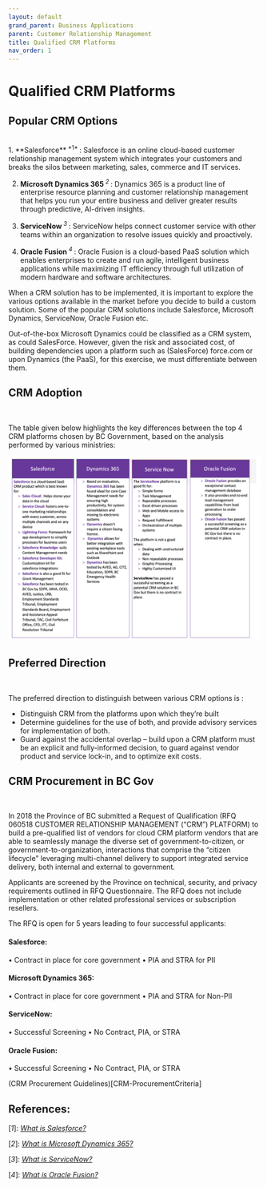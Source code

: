 ```yaml
---
layout: default
grand_parent: Business Applications
parent: Customer Relationship Management
title: Qualified CRM Platforms
nav_order: 1
---
```


# Qualified CRM Platforms

## Popular CRM Options
<br />
1. **Salesforce**<sup> *1* </sup>: Salesforce is an online cloud-based customer relationship management system which integrates your customers and breaks the silos between marketing, sales, commerce and IT services.

2. **Microsoft Dynamics 365**<sup> *2* </sup>: Dynamics 365 is a product line of enterprise resource planning and customer relationship management that helps you run your entire business and deliver greater results through predictive, AI-driven insights.

3. **ServiceNow**<sup> *3* </sup>: ServiceNow helps connect customer service with other teams within an organization to resolve issues quickly and proactively.

4. **Oracle Fusion**<sup> *4* </sup>: Oracle Fusion is a cloud-based PaaS solution which enables enterprises to create and run agile, intelligent business applications while maximizing IT efficiency through full utilization of modern hardware and software architectures.


When a CRM solution has to be implemented, it is important to explore the various options available in the market before you decide to build a custom solution. Some of the popular CRM solutions include Salesforce, Microsoft Dynamics, ServiceNow, Oracle Fusion etc.

Out-of-the-box Microsoft Dynamics could be classified as a CRM system, as could SalesForce.  However, given the risk and associated cost, of building dependencies upon a platform such as (SalesForce) force.com or upon Dynamics (the PaaS), for this exercise, we must differentiate between them.  

## CRM Adoption

<br />

The table given below highlights the key differences between the top 4 CRM platforms chosen by BC Government, based on the analysis performed by various ministries:

![](assets/images/Qualified-CRM.png)

## Preferred Direction
<br />

The preferred direction to distinguish between various CRM options is :

- Distinguish CRM from the platforms upon which they’re built
- Determine guidelines for the use of both, and provide advisory services for implementation of both.  
- Guard against the accidental overlap – build upon a CRM platform must be an explicit and fully-informed decision, to guard against vendor product and service lock-in, and to optimize exit costs. 



## CRM Procurement in BC Gov
<br />

In 2018 the Province of BC submitted a Request of Qualification (RFQ 060518 CUSTOMER RELATIONSHIP MANAGEMENT (“CRM”) PLATFORM) to build a pre-qualified list of vendors for cloud CRM platform vendors that are able to seamlessly manage the diverse set of government-to-citizen, or government-to-organization, interactions that comprise the “citizen lifecycle” leveraging multi-channel delivery to support integrated service delivery, both internal and external to government.

Applicants are screened by the Province on technical, security, and privacy requirements outlined in RFQ Questionnaire. The RFQ does not include implementation or other related professional services or subscription resellers.

The RFQ is open for 5 years leading to four successful applicants:

#### **Salesforce**:

• Contract in place for core government 
• PIA and STRA for PII

#### **Microsoft Dynamics 365**:

• Contract in place for core government 
• PIA and STRA for Non-PII

#### **ServiceNow**:

• Successful Screening 
• No Contract, PIA, or STRA

#### **Oracle Fusion**:

• Successful Screening 
• No Contract, PIA, or STRA


(CRM Procurement Guidelines)[CRM-ProcurementCriteria]


## References:

\[*1*\]: [*What is Salesforce?*](https://www.salesforce.com/ca/products/what-is-salesforce/) 

\[*2*\]: [*What is Microsoft Dynamics 365?*](https://dynamics.microsoft.com/en-us/what-is-dynamics365/)

\[*3*\]: [*What is ServiceNow?*](https://www.servicenow.com/products/customer-service-management.html)

\[*4*\]: [*What is Oracle Fusion?*](https://www.oracle.com/middleware/#:~:text=Cloud%20Platform%20for%20Digital%20Business,modern%20hardware%20and%20software%20architectures.)


